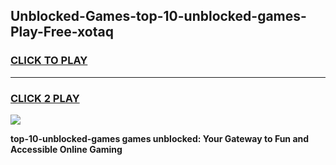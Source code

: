 
## Unblocked-Games-top-10-unblocked-games-Play-Free-xotaq
<h3>
<a href="https://premium76.site?title=top-10-unblocked-games&ref=23A">CLICK TO PLAY</a></h3>
<hr>

<h3>
<a href="https://premium76.site?title=top-10-unblocked-games&ref=23A">CLICK 2 PLAY</a>
  
</h3>

<a href="https://premium76.site?title=top-10-unblocked-games&ref=23A"><img src="https://clearcache.store/games.png"></a>


**top-10-unblocked-games games unblocked: Your Gateway to Fun and Accessible Online Gaming**

